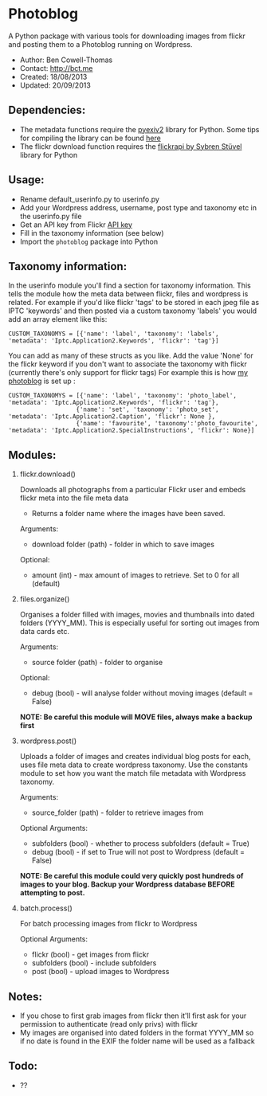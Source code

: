 Photoblog
=========

A Python package with various tools for downloading images from flickr and posting them to a Photoblog running on Wordpress.

- Author: Ben Cowell-Thomas
- Contact: http://bct.me
- Created: 18/08/2013
- Updated: 20/09/2013

Dependencies:
-------------
- The metadata functions require the [pyexiv2](http://tilloy.net/dev/pyexiv2/)  library for Python. Some tips for compiling the library can be found [here](http://bct.me/tutorials/using-python-to-migrate-from-flickr-to-wordpress/#pyexiv2)
- The flickr download function requires the [flickrapi by Sybren Stüvel](http://stuvel.eu/flickrapi) library for Python

Usage:
------
- Rename default_userinfo.py to userinfo.py
- Add your Wordpress address, username, post type and taxonomy etc in the userinfo.py file
- Get an API key from Flickr [API key](http://www.flickr.com/services/api/misc.api_keys.html)
- Fill in the taxonomy information (see below)
- Import the `photoblog` package into Python

Taxonomy information:
---------------------
In the userinfo module you'll find a section for taxonomy information. This tells the module how the meta data between flickr, files and wordpress is related.
For example if you'd like flickr 'tags' to be stored in each jpeg file as IPTC 'keywords' and then posted via a custom taxonomy 'labels' you would add an array element like this:

    CUSTOM_TAXONOMYS = [{'name': 'label', 'taxonomy': 'labels', 'metadata': 'Iptc.Application2.Keywords', 'flickr': 'tag'}]

You can add as many of these structs as you like. Add the value 'None' for the flickr keyword if you don't want to associate the taxonomy with flickr (currently there's only support for flickr tags)
For example this is how [my photoblog](http://bct.me/photography/) is set up :

    CUSTOM_TAXONOMYS = [{'name': 'label', 'taxonomy': 'photo_label', 'metadata': 'Iptc.Application2.Keywords', 'flickr': 'tag'},
                       {'name': 'set', 'taxonomy': 'photo_set', 'metadata': 'Iptc.Application2.Caption', 'flickr': None },
                       {'name': 'favourite', 'taxonomy':'photo_favourite', 'metadata': 'Iptc.Application2.SpecialInstructions', 'flickr': None}]

Modules:
--------
1. flickr.download()

	Downloads all photographs from a particular Flickr user and embeds flickr meta into the file meta data
	
	- Returns a folder name where the images have been saved.
	
	Arguments:
	- download folder (path) - folder in which to save images
	
	Optional:
	- amount (int) - max amount of images to retrieve. Set to 0 for all (default)

2. files.organize()

	Organises a folder filled with images, movies and thumbnails into dated folders (YYYY_MM). 
	This is especially useful for sorting out images from data cards etc.
	
	Arguments:
	- source folder (path) - folder to organise
	
	Optional:
	- debug (bool) - will analyse folder without moving images (default = False)
	
	**NOTE: Be careful this module will MOVE files, always make a backup first**

3. wordpress.post()

	Uploads a folder of images and creates individual blog posts for each, uses file meta data to create wordpress taxonomy.
	Use the constants module to set how you want the match file metadata with Wordpress taxonomy.
	
	Arguments:
	- source_folder (path) - folder to retrieve images from
	
	Optional Arguments:
	- subfolders (bool) - whether to process subfolders (default = True)
	- debug (bool) - if set to True will not post to Wordpress (default = False)
	
	**NOTE: Be careful this module could very quickly post hundreds of images to your blog. 
	Backup your Wordpress database BEFORE attempting to post.**

4. batch.process()

	For batch processing images from flickr to Wordpress
	
	Optional Arguments:
	- flickr (bool) - get images from flickr
	- subfolders (bool) - include subfolders
	- post (bool) - upload images to Wordpress

Notes:
------
- If you chose to first grab images from flickr then it'll first ask for your permission to authenticate (read only privs) with flickr
- My images are organised into dated folders in the format YYYY_MM so if no date is found in the EXIF the folder name will be used as a fallback

Todo:
-----
- ??

